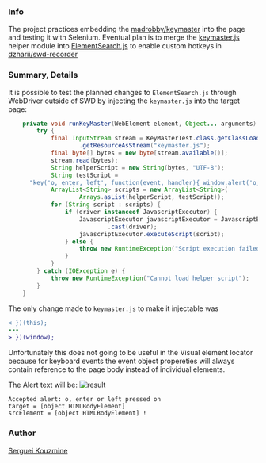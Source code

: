### Info
The project practices embedding the  [madrobby/keymaster](https://github.com/madrobby/keymaster) into the page and testing it with Selenium.
Eventual plan is to merge the [keymaster.js](https://github.com/madrobby/keymaster/blob/master/keymaster.js) helper module into
[ElementSearch.js](https://github.com/dzharii/swd-recorder/blob/master/SwdPageRecorder/SwdPageRecorder.WebDriver/JavaScript/ElementSearch.js) to enable custom hotkeys in [dzharii/swd-recorder](https://github.com/dzharii/swd-recorder)


### Summary, Details

It is possible to test the planned changes to `ElementSearch.js` through WebDriver outside of SWD by injecting the `keymaster.js` into the target page:
```java
	private void runKeyMaster(WebElement element, Object... arguments) {
		try {
			final InputStream stream = KeyMasterTest.class.getClassLoader()
					.getResourceAsStream("keymaster.js");
			final byte[] bytes = new byte[stream.available()];
			stream.read(bytes);
			String helperScript = new String(bytes, "UTF-8");
			String testScript =
      "key('o, enter, left', function(event, handler){ window.alert('o, enter or left pressed on target = ' + event.target.toString() +  ' srcElement = ' + event.srcElement.toString() + ' !');});"));"key('o, enter, left', function(){ window.alert('o, enter or left pressed!');});";
			ArrayList<String> scripts = new ArrayList<String>(
					Arrays.asList(helperScript, testScript));
			for (String script : scripts) {
				if (driver instanceof JavascriptExecutor) {
					JavascriptExecutor javascriptExecutor = JavascriptExecutor.class
							.cast(driver);
					javascriptExecutor.executeScript(script);
				} else {
					throw new RuntimeException("Script execution failed.");
				}
			}
		} catch (IOException e) {
			throw new RuntimeException("Cannot load helper script");
		}
	}
```

The only change made to `keymaster.js` to make it injectable was
```diff
< })(this);
---
> })(window);
```

Unfortunately this does not going to be useful in the Visual element locator because for keyboard events
the event object propereties will always contain reference to the page body instead of individual elements.

The Alert text will be:
![result](https://raw.githubusercontent.com/sergueik/selenium_java/master/keymaster/screenshots/capture1.png)

```
Accepted alert: o, enter or left pressed on
target = [object HTMLBodyElement]
srcElement = [object HTMLBodyElement] !
```

### Author
[Serguei Kouzmine](kouzmine_serguei@yahoo.com)
